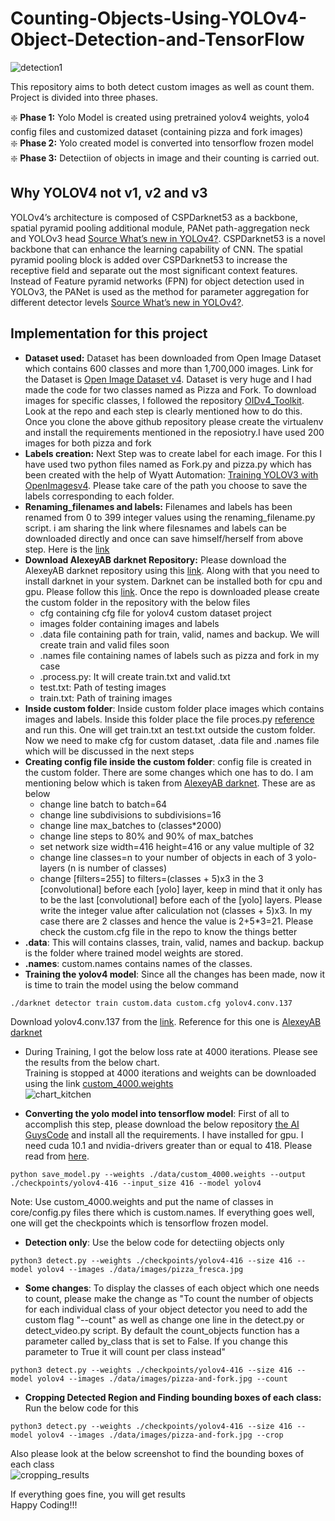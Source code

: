 # Counting-Objects-Using-YOLOv4-Object-Detection-and-TensorFlow  
![detection1](https://user-images.githubusercontent.com/39157936/93322424-edcd6100-f830-11ea-92a9-3e001605e5c5.png)
  
This repository aims to both detect custom images as well as count them. Project is divided into three phases. 

:sparkle:	**Phase 1:** Yolo Model is created using pretrained yolov4 weights, yolo4 config files and customized dataset (containing pizza and fork images)  
:sparkle:	 **Phase 2:** Yolo created model is converted into tensorflow frozen model  
:sparkle:	**Phase 3:** Detectiion of objects in image and their counting is carried out.  

## Why YOLOV4 not v1, v2 and v3  
YOLOv4’s architecture is composed of CSPDarknet53 as a backbone, spatial pyramid pooling additional module, PANet path-aggregation neck and YOLOv3 head [Source What’s new in YOLOv4?](https://towardsdatascience.com/whats-new-in-yolov4-323364bb3ad3). CSPDarknet53 is a novel backbone that can enhance the learning capability of CNN. The spatial pyramid pooling block is added over CSPDarknet53 to increase the receptive field and separate out the most significant context features. Instead of Feature pyramid networks (FPN) for object detection used in YOLOv3, the PANet is used as the method for parameter aggregation for different detector levels [Source What’s new in YOLOv4?](https://towardsdatascience.com/whats-new-in-yolov4-323364bb3ad3).   

## Implementation for this project  
* **Dataset used:** Dataset has been downloaded from Open Image Dataset which contains 600 classes and more than 1,700,000 images. Link for the Dataset is [Open Image Dataset v4](https://storage.googleapis.com/openimages/web/index.html). Dataset is very huge and I had made the code for two classes named as Pizza and Fork. To download images for specific classes, I followed the repository [OIDv4_Toolkit](https://github.com/EscVM/OIDv4_ToolKit). Look at the repo and each step is clearly mentioned how to do this. Once you clone the above github repository please create the virtualenv and install the requirements mentioned in the reposiotry.I have used 200 images for both pizza and fork 
* **Labels creation:** Next Step was to create label for each image. For this I have used two python files named as Fork.py and pizza.py which has been created with the help of Wyatt Automation: [Training YOLOV3 with OpenImagesv4](https://github.com/WyattAutomation/Train-YOLOv3-with-OpenImagesV4). Please take care of the path you choose to save the labels corresponding to each folder.  
* **Renaming_filenames and labels:** Filenames and labels has been renamed from 0 to 399 integer values using the renaming_filename.py script. i am sharing the link where filesnames and labels can be downloaded directly and once can save himself/herself from above step. Here is the [link](https://drive.google.com/drive/folders/1XGLrIRB16pdrV7VJ3t6c9HGfesu8rkPp?usp=sharing)  
* **Download AlexeyAB darknet Repository:** Please download the AlexeyAB darknet repository using this [link](https://github.com/AlexeyAB/darknet). Along with that you need to install darknet in your system. Darknet can be installed both for cpu and gpu. Please follow this [link](https://pjreddie.com/darknet/install/). Once the repo is downloaded  please create the custom folder in the repository with the below files  
   * cfg containing cfg file for yolov4 custom dataset project
   * images folder containing images and labels  
   * .data file containing path for train, valid, names and backup. We will create train and valid files soon    
   * .names file containing names of labels such as pizza and fork in my case
   * .process.py: It will create train.txt and valid.txt  
   * test.txt: Path of testing images  
   * train.txt: Path of training images  
* **Inside custom folder**: Inside custom folder place images which contains images and labels. Inside this folder place the file proces.py [reference](https://github.com/WyattAutomation/Train-YOLOv3-with-OpenImagesV4) and run this. One will get train.txt an test.txt outside the custom folder. Now we need to make cfg for custom dataset, .data file and .names file which will be discussed in the next steps  
* **Creating config file inside the custom folder**: config file is created in the custom folder. There are some changes which one has to do. I am mentioning below which is taken from [AlexeyAB darknet](https://github.com/AlexeyAB/darknet). These are as below  
   * change line batch to batch=64  
   * change line subdivisions to subdivisions=16  
   * change line max_batches to (classes*2000)  
   * change line steps to 80% and 90% of max_batches  
   * set network size width=416 height=416 or any value multiple of 32
   * change line classes=n to your number of objects in each of 3 yolo-layers (n is number of classes)  
   * change [filters=255] to filters=(classes + 5)x3 in the 3 [convolutional] before each [yolo] layer, keep in mind that it    only has to be the last [convolutional] before each of the [yolo] layers. Please write the integer value after caliculation not  (classes + 5)x3. In my case there are 2 classes and hence the value is 2+5*3=21. Please check the custom.cfg file in the repo to know the things better  
* **.data**: This will contains classes, train, valid, names and backup. backup is the folder where trained model weights are stored. 
* **.names**: custom.names contains names of the classes.
* **Training the yolov4 model**: Since all the changes has been made, now it is time to train the model using the below command   
```
./darknet detector train custom.data custom.cfg yolov4.conv.137   

```  
Download yolov4.conv.137 from  the [link](https://drive.google.com/file/d/1JKF-bdIklxOOVy-2Cr5qdvjgGpmGfcbp/view). Reference for this one is [AlexeyAB darknet](https://github.com/AlexeyAB/darknet)   
* During Training, I got the below loss rate at 4000 iterations. Please see the results from the below chart.  
Training is stopped at 4000 iterations and weights can be downloaded using the link [custom_4000.weights](https://drive.google.com/file/d/1KdXcpRJm9NkOgQhd00HeqZHHMujPG4Ok/view?usp=sharing)  
![chart_kitchen](https://user-images.githubusercontent.com/39157936/93302966-63790300-f818-11ea-9462-393206e78101.png)  

* **Converting the yolo model into tensorflow model**: First of all to accomplish this step, please download the below repository [the AI GuysCode](https://github.com/theAIGuysCode/yolov4-custom-functions) and install all the requirements. I have installed for gpu. I need cuda 10.1 and nvidia-drivers greater than or equal to 418. Please read from [here](https://docs.nvidia.com/cuda/cuda-toolkit-release-notes/index.html).   
```
python save_model.py --weights ./data/custom_4000.weights --output ./checkpoints/yolov4-416 --input_size 416 --model yolov4 
```  
Note: Use custom_4000.weights and put the name of classes in core/config.py files there which is custom.names. If everything goes well, one will get the checkpoints which is tensorflow frozen model.  
* **Detection only**: Use the below code for detectiing objects only    
```
python3 detect.py --weights ./checkpoints/yolov4-416 --size 416 --model yolov4 --images ./data/images/pizza_fresca.jpg
```  
* **Some changes**: To display the classes of each object which one needs to count, please make the change as "To count the number of objects for each individual class of your object detector you need to add the custom flag "--count" as well as change one line in the detect.py or detect_video.py script. By default the count_objects function has a parameter called by_class that is set to False. If you change this parameter to True it will count per class instead"  
```
python3 detect.py --weights ./checkpoints/yolov4-416 --size 416 --model yolov4 --images ./data/images/pizza-and-fork.jpg --count  
```   
* **Cropping Detected Region and Finding bounding boxes of each class:**  Run the below code for this  
```
python3 detect.py --weights ./checkpoints/yolov4-416 --size 416 --model yolov4 --images ./data/images/pizza-and-fork.jpg --crop      
```  
Also please look at the below screenshot to find the bounding boxes of each class  
![cropping_results](https://user-images.githubusercontent.com/39157936/93324522-a8f6f980-f833-11ea-8e53-3059b21ada3b.png)


If everything goes fine, you will get results  
Happy Coding!!!


